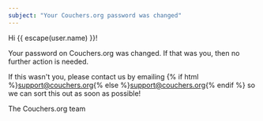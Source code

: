 ```yaml
---
subject: "Your Couchers.org password was changed"
---
```


Hi {{ escape(user.name) }}!

Your password on Couchers.org was changed. If that was you, then no further action is needed.

If this wasn't you, please contact us by emailing {% if html %}<a href="mailto:support@couchers.org">support@couchers.org</a>{% else %}<support@couchers.org>{% endif %} so we can sort this out as soon as possible!

The Couchers.org team

